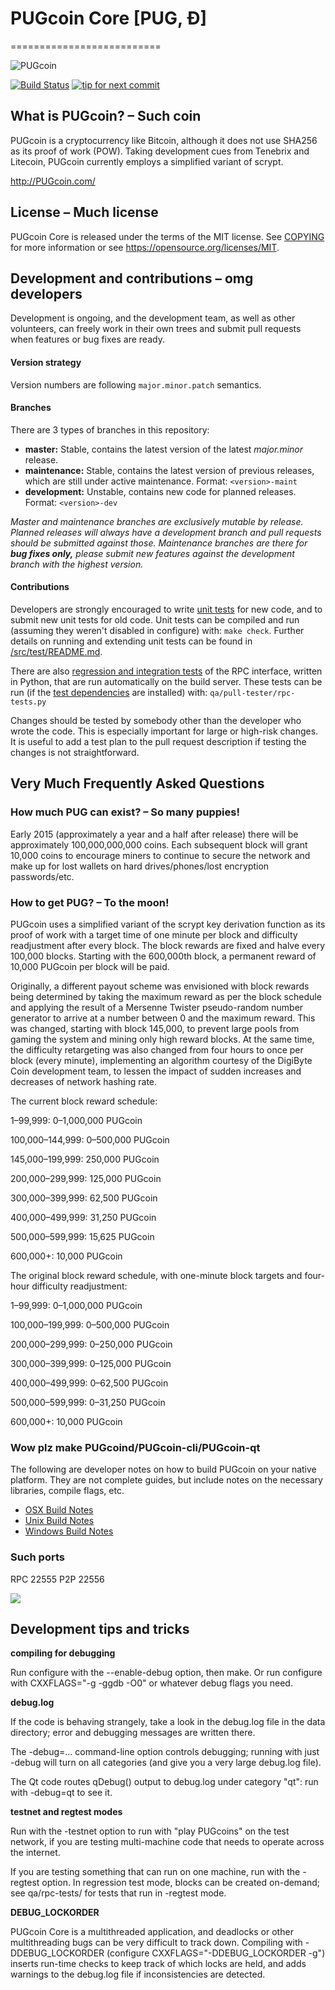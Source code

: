 # PUGcoin Core [PUG, Ð]
==========================

![PUGcoin](https://i.ibb.co/rtp01CX/pug.jpg)

[![Build Status](https://travis-ci.org/PUGcoin/PUGcoin.svg?branch=1.14-dev)](https://travis-ci.org/PUGcoin/PUGcoin) [![tip for next commit](https://tip4commit.com/projects/702.svg)](https://tip4commit.com/github/PUGcoin/PUGcoin)

## What is PUGcoin? – Such coin
PUGcoin is a cryptocurrency like Bitcoin, although it does not use SHA256 as its proof of work (POW). Taking development cues from Tenebrix and Litecoin, PUGcoin currently employs a simplified variant of scrypt.

http://PUGcoin.com/

## License – Much license
PUGcoin Core is released under the terms of the MIT license. See [COPYING](COPYING) for more
information or see https://opensource.org/licenses/MIT.

## Development and contributions – omg developers
Development is ongoing, and the development team, as well as other volunteers, can freely work in their own trees and submit pull requests when features or bug fixes are ready.

#### Version strategy
Version numbers are following ```major.minor.patch``` semantics.

#### Branches
There are 3 types of branches in this repository:

- **master:** Stable, contains the latest version of the latest *major.minor* release.
- **maintenance:** Stable, contains the latest version of previous releases, which are still under active maintenance. Format: ```<version>-maint```
- **development:** Unstable, contains new code for planned releases. Format: ```<version>-dev```

*Master and maintenance branches are exclusively mutable by release. Planned releases will always have a development branch and pull requests should be submitted against those. Maintenance branches are there for* ***bug fixes only,*** *please submit new features against the development branch with the highest version.*

#### Contributions

Developers are strongly encouraged to write [unit tests](src/test/README.md) for new code, and to
submit new unit tests for old code. Unit tests can be compiled and run
(assuming they weren't disabled in configure) with: `make check`. Further details on running
and extending unit tests can be found in [/src/test/README.md](/src/test/README.md).

There are also [regression and integration tests](/qa) of the RPC interface, written
in Python, that are run automatically on the build server.
These tests can be run (if the [test dependencies](/qa) are installed) with: `qa/pull-tester/rpc-tests.py`

Changes should be tested by somebody other than the developer who wrote the
code. This is especially important for large or high-risk changes. It is useful
to add a test plan to the pull request description if testing the changes is
not straightforward.

## Very Much Frequently Asked Questions

### How much PUG can exist? – So many puppies!
Early 2015 (approximately a year and a half after release) there will be approximately 100,000,000,000 coins.
Each subsequent block will grant 10,000 coins to encourage miners to continue to secure the network and make up for lost wallets on hard drives/phones/lost encryption passwords/etc.

### How to get PUG? – To the moon!
PUGcoin uses a simplified variant of the scrypt key derivation function as its proof of work with a target time of one minute per block and difficulty readjustment after every block. The block rewards are fixed and halve every 100,000 blocks. Starting with the 600,000th block, a permanent reward of 10,000 PUGcoin per block will be paid. 

Originally, a different payout scheme was envisioned with block rewards being determined by taking the maximum reward as per the block schedule and applying the result of a Mersenne Twister pseudo-random number generator to arrive at a number between 0 and the maximum reward. This was changed, starting with block 145,000, to prevent large pools from gaming the system and mining only high reward blocks. At the same time, the difficulty retargeting was also changed from four hours to once per block (every minute), implementing an algorithm courtesy of the DigiByte Coin development team, to lessen the impact of sudden increases and decreases of network hashing rate.

The current block reward schedule:

1–99,999: 0–1,000,000 PUGcoin

100,000–144,999: 0–500,000 PUGcoin

145,000–199,999: 250,000 PUGcoin

200,000–299,999: 125,000 PUGcoin

300,000–399,999: 62,500 PUGcoin

400,000–499,999: 31,250 PUGcoin

500,000–599,999: 15,625 PUGcoin

600,000+: 10,000 PUGcoin

The original block reward schedule, with one-minute block targets and four-hour difficulty readjustment:

1–99,999: 0–1,000,000 PUGcoin

100,000–199,999: 0–500,000 PUGcoin

200,000–299,999: 0–250,000 PUGcoin

300,000–399,999: 0–125,000 PUGcoin

400,000–499,999: 0–62,500 PUGcoin

500,000–599,999: 0–31,250 PUGcoin

600,000+: 10,000 PUGcoin

### Wow plz make PUGcoind/PUGcoin-cli/PUGcoin-qt

  The following are developer notes on how to build PUGcoin on your native platform. They are not complete guides, but include notes on the necessary libraries, compile flags, etc.

  - [OSX Build Notes](doc/build-osx.md)
  - [Unix Build Notes](doc/build-unix.md)
  - [Windows Build Notes](doc/build-msw.md)

### Such ports
RPC 22555
P2P 22556

![](http://PUGsay.com/wow//////such/coin)

## Development tips and tricks

**compiling for debugging**

Run configure with the --enable-debug option, then make. Or run configure with
CXXFLAGS="-g -ggdb -O0" or whatever debug flags you need.

**debug.log**

If the code is behaving strangely, take a look in the debug.log file in the data directory;
error and debugging messages are written there.

The -debug=... command-line option controls debugging; running with just -debug will turn
on all categories (and give you a very large debug.log file).

The Qt code routes qDebug() output to debug.log under category "qt": run with -debug=qt
to see it.

**testnet and regtest modes**

Run with the -testnet option to run with "play PUGcoins" on the test network, if you
are testing multi-machine code that needs to operate across the internet.

If you are testing something that can run on one machine, run with the -regtest option.
In regression test mode, blocks can be created on-demand; see qa/rpc-tests/ for tests
that run in -regtest mode.

**DEBUG_LOCKORDER**

PUGcoin Core is a multithreaded application, and deadlocks or other multithreading bugs
can be very difficult to track down. Compiling with -DDEBUG_LOCKORDER (configure
CXXFLAGS="-DDEBUG_LOCKORDER -g") inserts run-time checks to keep track of which locks
are held, and adds warnings to the debug.log file if inconsistencies are detected.
